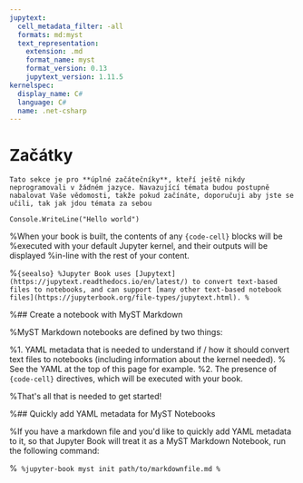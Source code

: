 ```yaml
---
jupytext:
  cell_metadata_filter: -all
  formats: md:myst
  text_representation:
    extension: .md
    format_name: myst
    format_version: 0.13
    jupytext_version: 1.11.5
kernelspec:
  display_name: C#
  language: C#
  name: .net-csharp
---
```

Začátky
===

```{note}
Tato sekce je pro **úplné začátečníky**, kteří ještě nikdy neprogramovali v žádném jazyce. Navazující témata budou postupně nabalovat Vaše vědomosti, takže pokud začínáte, doporučuji aby jste se učili, tak jak jdou témata za sebou
```

```{code-cell} 
Console.WriteLine("Hello world")
```


%When your book is built, the contents of any `{code-cell}` blocks will be
%executed with your default Jupyter kernel, and their outputs will be displayed
%in-line with the rest of your content.

%```{seealso}
%Jupyter Book uses [Jupytext](https://jupytext.readthedocs.io/en/latest/) to convert text-based files to notebooks, and can support [many other text-based notebook files](https://jupyterbook.org/file-types/jupytext.html).
%```

%## Create a notebook with MyST Markdown

%MyST Markdown notebooks are defined by two things:

%1. YAML metadata that is needed to understand if / how it should convert text files to notebooks (including information about the kernel needed).
%   See the YAML at the top of this page for example.
%2. The presence of `{code-cell}` directives, which will be executed with your book.

%That's all that is needed to get started!

%## Quickly add YAML metadata for MyST Notebooks

%If you have a markdown file and you'd like to quickly add YAML metadata to it, so that Jupyter Book will treat it as a MyST Markdown Notebook, run the following command:

%```
%jupyter-book myst init path/to/markdownfile.md
%```
